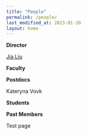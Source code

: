 ```yaml
---
title: "People"
permalink: /people/
last_modified_at: 2023-01-20
layout: home
---
```



**Director**

[Jia Liu](https://liuxx479.github.io/)

**Faculty**

**Postdocs**

Kateryna Vovk

**Students**

**Past Members**



Test page

